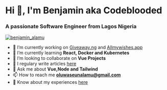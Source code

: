 <h1 >Hi 👋, I'm Benjamin aka Codeblooded</h1>
<h3 >A passionate Software Engineer from Lagos Nigeria</h3>

<p align="left"> <a href="https://twitter.com/benjamin_alamu" target="blank"><img src="https://img.shields.io/twitter/follow/benjamin_alamu?logo=twitter&style=for-the-badge" alt="benjamin_alamu" /></a> </p>

- 🔭 I’m currently working on [Giveaway.ng](https://dogiveaway.ng/) and [Allmywishes.app](https://allmywishes.app/)
- 🌱 I’m currently learning **React, Docker and Kubernetes**
- 👯 I’m looking to collaborate on **Vue Projects**
- 📝 I regulary write articles [here](https://medium.com/@Benjamin_Alamu)
- 💬 Ask me about **Vue,Node and Tailwind**
- 📫 How to reach me **oluwaseunalamu@gmail.com**
- 📄 Know about my experiences [here](http://bit.ly/BenjaminAlamu)



